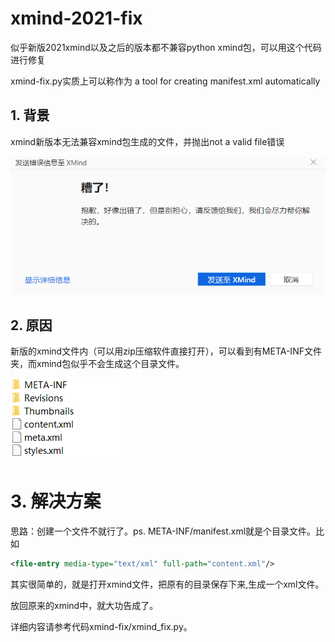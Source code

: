 # xmind-2021-fix
似乎新版2021xmind以及之后的版本都不兼容python xmind包，可以用这个代码进行修复

xmind-fix.py实质上可以称作为 a tool for creating manifest.xml  automatically

## 1. 背景

xmind新版本无法兼容xmind包生成的文件，并抛出not a valid file错误

![xmind 报错](https://github.com/noemotionLi/xmind-2021-fix/blob/main/images/%E6%8A%A5%E9%94%99.png)

## 2. 原因

新版的xmind文件内（可以用zip压缩软件直接打开），可以看到有META-INF文件夹，而xmind包似乎不会生成这个目录文件。

![目录文件](https://github.com/noemotionLi/xmind-2021-fix/blob/main/images/xmind%E7%9B%AE%E5%BD%95.png)

# 3. 解决方案

思路：创建一个文件不就行了。ps. META-INF/manifest.xml就是个目录文件。比如 

```xml
<file-entry media-type="text/xml" full-path="content.xml"/>
```

其实很简单的，就是打开xmind文件，把原有的目录保存下来,生成一个xml文件。

放回原来的xmind中，就大功告成了。

详细内容请参考代码xmind-fix/xmind_fix.py。








